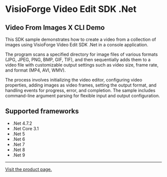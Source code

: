 ﻿# VisioForge Video Edit SDK .Net

## Video From Images X CLI Demo

This SDK sample demonstrates how to create a video from a collection of images using VisioForge Video Edit SDK .Net in a console application.

The program scans a specified directory for image files of various formats (JPG, JPEG, PNG, BMP, GIF, TIF), and then sequentially adds them to a video file with customizable output settings such as video size, frame rate, and format (MP4, AVI, WMV).

The process involves initializing the video editor, configuring video properties, adding images as video frames, setting the output format, and handling events for progress, error, and completion. The sample includes command-line argument parsing for flexible input and output configuration.

## Supported frameworks

* .Net 4.7.2
* .Net Core 3.1
* .Net 5
* .Net 6
* .Net 7
* .Net 8
* .Net 9

---

[Visit the product page.](https://www.visioforge.com/video-edit-sdk-net)
